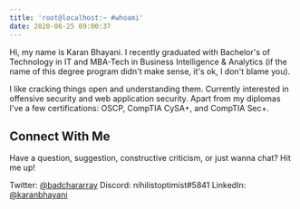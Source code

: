 ```yaml
---
title: 'root@localhost:~ #whoami'
date: 2020-06-25 09:00:37
---
```


Hi, my name is Karan Bhayani. I recently graduated with Bachelor's of Technology in IT and MBA-Tech in Business Intelligence & Analytics (if the name of this degree program didn't make sense, it's ok, I don't blame you).

I like cracking things open and understanding them. Currently interested in offensive security and web application security. Apart from my diplomas I've a few certifications: OSCP, CompTIA CySA+, and CompTIA Sec+.

<div data-iframe-width="150" data-iframe-height="270" data-share-badge-id="efaf5918-9119-438c-ab8c-4594b9e6c00c" data-share-badge-host="https://www.youracclaim.com"></div><script type="text/javascript" async src="//cdn.youracclaim.com/assets/utilities/embed.js"></script>

<div data-iframe-width="150" data-iframe-height="270" data-share-badge-id="2fb63e51-6527-4c69-8edc-9d2d925da0df" data-share-badge-host="https://www.youracclaim.com"></div><script type="text/javascript" async src="//cdn.youracclaim.com/assets/utilities/embed.js"></script>

<div data-iframe-width="150" data-iframe-height="270" data-share-badge-id="7add6a8a-e9ff-4492-8b48-61e7d014ecca" data-share-badge-host="https://www.youracclaim.com"></div><script type="text/javascript" async src="//cdn.youracclaim.com/assets/utilities/embed.js"></script>

## Connect With Me
Have a question, suggestion, constructive criticism, or just wanna chat? Hit me up!

Twitter: [@badchararray](https://twitter.com/badchararray)
Discord: nihilistoptimist#5841
LinkedIn: [@karanbhayani](https://www.linkedin.com/in/karanbhayani/)
